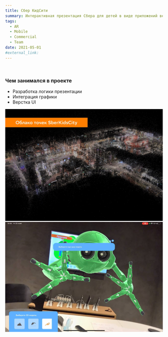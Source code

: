 ```yaml
---
title: Сбер КидСити
summary: Интерактивная презентация Сбера для детей в виде приложений ведущий-слушатели
tags:
  - AR
  - Mobile
  - Commercial
  - Team
date: 2021-05-01
#external_link:
---
```

⠀
### Чем занимался в проекте
- Разработка логики презентации
- Интеграция графики
- Верстка UI

![screen reader text](img1.jpg "Скан локации")
![screen reader text](img2.jpg "Робот-гид")
